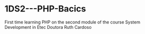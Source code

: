 # 1DS2---PHP-Bacics
First time learning PHP on the second module of the course System Development in Etec Doutora Ruth Cardoso
